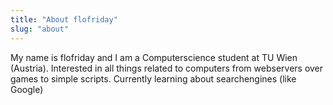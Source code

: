 ```yaml
---
title: "About flofriday"
slug: "about"
---
```


My name is flofriday and I am a Computerscience student at TU Wien (Austria).
Interested in all things related to computers from webservers over games to
simple scripts.
Currently learning about searchengines (like Google)
